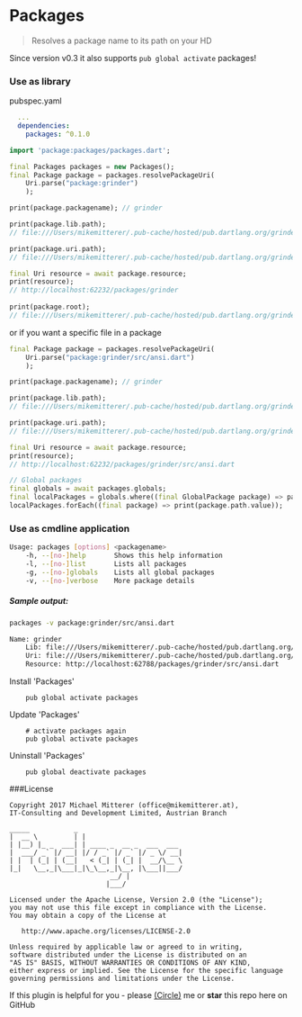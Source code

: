 # Packages
> Resolves a package name to its path on your HD  

Since version v0.3 it also supports `pub global activate` packages!

### Use as library

pubspec.yaml
```yaml
  ...  
  dependencies:
    packages: ^0.1.0

```

```dart
import 'package:packages/packages.dart';

final Packages packages = new Packages();
final Package package = packages.resolvePackageUri(
    Uri.parse("package:grinder")
    );

print(package.packagename); // grinder

print(package.lib.path); 
// file:///Users/mikemitterer/.pub-cache/hosted/pub.dartlang.org/grinder-0.8.0+3/lib;

print(package.uri.path); 
// file:///Users/mikemitterer/.pub-cache/hosted/pub.dartlang.org/grinder-0.8.0+3/lib;    

final Uri resource = await package.resource;
print(resource); 
// http://localhost:62232/packages/grinder
        
print(package.root);
// file:///Users/mikemitterer/.pub-cache/hosted/pub.dartlang.org/grinder-0.8.0+3
```

or if you want a specific file in a package

```dart
final Package package = packages.resolvePackageUri(
    Uri.parse("package:grinder/src/ansi.dart")
    );

print(package.packagename); // grinder

print(package.lib.path); 
// file:///Users/mikemitterer/.pub-cache/hosted/pub.dartlang.org/grinder-0.8.0+3/lib;

print(package.uri.path); 
// file:///Users/mikemitterer/.pub-cache/hosted/pub.dartlang.org/grinder-0.8.0+3/lib/src/ansi.dart;    

final Uri resource = await package.resource;
print(resource); 
// http://localhost:62232/packages/grinder/src/ansi.dart

// Global packages
final globals = await packages.globals;
final localPackages = globals.where((final GlobalPackage package) => package.hasPath);
localPackages.forEach((final package) => print(package.path.value));
```

### Use as cmdline application

```bash
Usage: packages [options] <packagename>
    -h, --[no-]help       Shows this help information
    -l, --[no-]list       Lists all packages
    -g, --[no-]globals    Lists all global packages    
    -v, --[no-]verbose    More package details

```

##### Sample output:
```bash
packages -v package:grinder/src/ansi.dart

Name: grinder
    Lib: file:///Users/mikemitterer/.pub-cache/hosted/pub.dartlang.org/grinder-0.8.0+3/lib
    Uri: file:///Users/mikemitterer/.pub-cache/hosted/pub.dartlang.org/grinder-0.8.0+3/lib/src/ansi.dart
    Resource: http://localhost:62788/packages/grinder/src/ansi.dart
```
Install 'Packages'
```shell
    pub global activate packages
```

Update 'Packages'
```shell
    # activate packages again
    pub global activate packages
```

Uninstall 'Packages'
```shell
    pub global deactivate packages   
```    

###License 

    Copyright 2017 Michael Mitterer (office@mikemitterer.at),
    IT-Consulting and Development Limited, Austrian Branch

    _____           _                         
    |  __ \         | |                        
    | |__) |_ _  ___| | ____ _  __ _  ___  ___ 
    |  ___/ _` |/ __| |/ / _` |/ _` |/ _ \/ __|
    | |  | (_| | (__|   < (_| | (_| |  __/\__ \
    |_|   \__,_|\___|_|\_\__,_|\__, |\___||___/
                             __/ |          
                            |___/           
                                                            
    Licensed under the Apache License, Version 2.0 (the "License");
    you may not use this file except in compliance with the License.
    You may obtain a copy of the License at

       http://www.apache.org/licenses/LICENSE-2.0

    Unless required by applicable law or agreed to in writing,
    software distributed under the License is distributed on an
    "AS IS" BASIS, WITHOUT WARRANTIES OR CONDITIONS OF ANY KIND,
    either express or implied. See the License for the specific language
    governing permissions and limitations under the License.


If this plugin is helpful for you - please [(Circle)](http://gplus.mikemitterer.at/) me
or **star** this repo here on GitHub